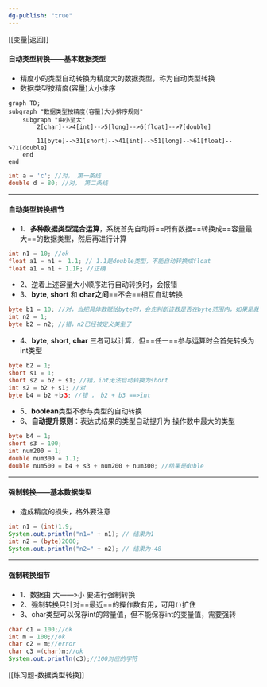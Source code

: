 ```yaml
---
dg-publish: "true"
---
```

[[变量|返回]]  

#### 自动类型转换——基本数据类型
- 精度小的类型自动转换为精度大的数据类型，称为自动类型转换
- 数据类型按精度(容量)大小排序
```mermaid
graph TD;
subgraph "数据类型按精度(容量)大小排序规则"
	subgraph "由小至大"
		2[char]-->4[int]-->5[long]-->6[float]-->7[double]
		
		11[byte]-->31[short]-->41[int]-->51[long]-->61[float]-->71[double]
	end
end
```
```java
int a = 'c'; //对， 第一条线
double d = 80; //对， 第二条线
```
---
#### 自动类型转换细节
- 1、**多种数据类型混合运算**，系统首先自动将==所有数据==转换成==容量最大==的数据类型，然后再进行计算
```java
int n1 = 10; //ok
float a1 = n1 +　1.1; // 1.1是double类型，不能自动转换成float
float a1 = n1 + 1.1F; //正确
```
- 2、逆着上述容量大小顺序进行自动转换时，会报错
- 3、**byte**, **short** 和 **char之间**==不会==相互自动转换
```java
byte b1 = 10; //对，当把具体数赋给byte时，会先判断该数是否在byte范围内，如果是就可以自动转换
int n2 = 1;
byte b2 = n2; //错，n2已经被定义类型了 
```
- 4、**byte**, **short**, **char** 三者可以计算，但==任一==参与运算时会首先转换为int类型
```java
byte b2 = 1; 
short s1 = 1;
short s2 = b2 + s1; //错，int无法自动转换为short
int s2 = b2 + s1; //对
byte b4 = b2 +ｂ3; //错 ， b2 + b3 ==>int
```
- 5、**boolean**类型不参与类型的自动转换 
- 6、**自动提升原则**：表达式结果的类型自动提升为 操作数中最大的类型
```java
byte b4 = 1;
short s3 = 100;
int num200 = 1;
double num300 = 1.1;
double num500 = b4 + s3 + num200 + num300; //结果是duble
```
---
#### 强制转换——基本数据类型
- 造成精度的损失，格外要注意 
```java
int n1 = (int)1.9;
System.out.println("n1=" + n1); // 结果为1
int n2 = (byte)2000;
System.out.println("n2=" + n2); // 结果为-48
```
---
#### 强制转换细节
- 1、数据由 大——»小 要进行强制转换
- 2、强制转换只针对==最近==的操作数有用，可用`()`扩住
- 3、char类型可以保存int的常量值，但不能保存int的变量值，需要强转
```java
char c1 = 100;//ok
int m = 100;//ok
char c2 = m;//error
char c3 =(char)m;//ok
System.out.println(c3);//100对应的字符
```
[[练习题-数据类型转换]] 